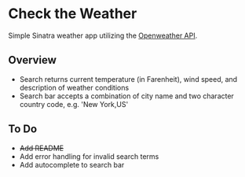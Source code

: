 # Check the Weather

Simple Sinatra weather app utilizing the [Openweather API](https://openweathermap.org/api).

## Overview

* Search returns current temperature (in Farenheit), wind speed, and description of weather conditions
* Search bar accepts a combination of city name and two character country code, e.g. 'New York,US'

## To Do

* ~~Add README~~
* Add error handling for invalid search terms
* Add autocomplete to search bar
